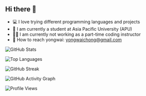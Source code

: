 ## Hi there 👋

- 💻 I love trying different programming languages and projects 
- 🏫 I am currently a student at Asia Pacific University (APU) 
- 👨‍🏫 I am currently not working as a part-time coding instructor 
- 📧 How to reach yongwai: [yongwaichong@gmail.com](mailto:yongwaichong@gmail.com)

![GitHub Stats](https://github-readme-stats.vercel.app/api?username=yonugy&show_icons=true&theme=tokyonight)

![Top Languages](https://github-readme-stats.vercel.app/api/top-langs/?username=yonugy&layout=compact&theme=tokyonight)

![GitHub Streak](https://github-readme-streak-stats.herokuapp.com/?user=yonugy&theme=tokyonight)

![GitHub Activity Graph](https://github-readme-activity-graph.vercel.app/graph?username=Yonugy&theme=react-dark)

![Profile Views](https://komarev.com/ghpvc/?username=yonugy&color=blueviolet)
